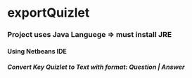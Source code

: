 # exportQuizlet
<h3>Project uses Java Languege => must install JRE<br>
<h4>Using Netbeans IDE<br>
<h5>Convert Key Quizlet to Text with format: Question | Answer

